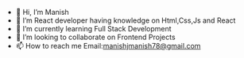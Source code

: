 - 👋 Hi, I’m Manish
- 👀 I’m React developer having knowledge on Html,Css,Js and React
- 🌱 I’m currently learning Full Stack Development
- 💞️ I’m looking to collaborate on Frontend Projects
- 📫 How to reach me Email:manishjmanish78@gmail.com

<!---
Manish25658/Manish25658 is a ✨ special ✨ repository because its `README.md` (this file) appears on your GitHub profile.
You can click the Preview link to take a look at your changes.
--->
